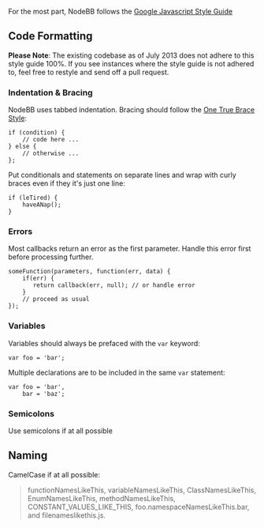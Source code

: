 For the most part, NodeBB follows the [Google Javascript Style Guide](http://google-styleguide.googlecode.com/svn/trunk/javascriptguide.xml)

## Code Formatting

**Please Note**: The existing codebase as of July 2013 does not adhere to this style guide 100%. If you see instances where the style guide is not adhered to, feel free to restyle and send off a pull request.

### Indentation & Bracing

NodeBB uses tabbed indentation. Bracing should follow the [One True Brace Style](http://en.wikipedia.org/wiki/Indent_style#Variant:_1TBS):

    if (condition) {
        // code here ...
    } else {
        // otherwise ...
    };

Put conditionals and statements on separate lines and wrap with curly braces even if they it's just one line:

    if (leTired) {
        haveANap();
    }

### Errors

Most callbacks return an error as the first parameter. Handle this error first before processing further.

    someFunction(parameters, function(err, data) {
        if(err) {
           return callback(err, null); // or handle error
        }
        // proceed as usual
    });

### Variables

Variables should always be prefaced with the `var` keyword:

    var foo = 'bar';

Multiple declarations are to be included in the same `var` statement:

    var foo = 'bar',
        bar = 'baz';

### Semicolons

Use semicolons if at all possible

## Naming

CamelCase if at all possible:

> functionNamesLikeThis, variableNamesLikeThis, ClassNamesLikeThis, EnumNamesLikeThis, methodNamesLikeThis, CONSTANT_VALUES_LIKE_THIS, foo.namespaceNamesLikeThis.bar, and filenameslikethis.js.